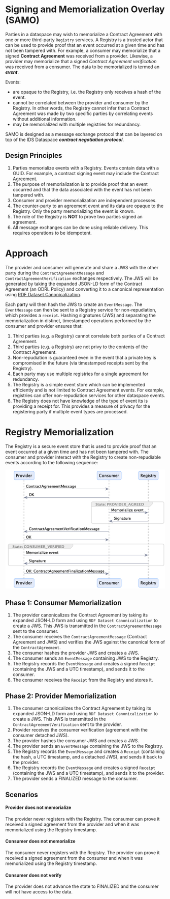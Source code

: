 # Signing and Memorialization Overlay (SAMO)

Parties in a dataspace may wish to memorialize a Contract Agreement with one or more third-party `Registry` services. A Registry is a trusted actor that can
be used to provide proof that an event occurred at a given time and has not been tampered with. For example, a consumer may memorialize that a signed __Contract Agreement__ was
received from a provider. Likewise, a provider may memorialize that a signed _Contract Agreement verification_ was received from a consumer. The data to be memorialized is termed
an **_event_**.

Events:

- are opaque to the Registry, i.e. the Registry only receives a hash of the event.
- cannot be correlated between the provider and consumer by the Registry. In other words, the Registry cannot infer that a Contract Agreement was made by two specific
  parties by correlating events without additional information.
- may be memorialized with multiple registries for redundancy.

SAMO is designed as a message exchange protocol that can be layered on top of the IDS Dataspace _**contract negotiation protocol**_.

## Design Principles

1. Parties memorialize events with a Registry. Events contain data with a GUID. For example, a contract signing event may include the Contract Agreement.
2. The purpose of memorialization is to provide proof that an event occurred and that the data associated with the event has not been tampered with.
3. Consumer and provider memorialization are independent processes.
4. The counter-party to an agreement event and its data are opaque to the Registry. Only the party memorializing the event is known.
5. The role of the Registry is **NOT** to prove two parties signed an agreement.
6. All message exchanges can be done using reliable delivery. This requires operations to be idempotent.

# Approach

The provider and consumer will generate and share a JWS with the other party during the `ContractAgreementMessage` and `ContractAgreementVerification` exchanges respectively.
The JWS will be generated by taking the expanded JSON-LD form of the Contract Agreement (an ODRL Policy) and converting it to a canonical representation
using [RDF Dataset Canonicalization](https://www.w3.org/community/reports/credentials/CG-FINAL-rdf-dataset-canonicalization-20221009/).

Each party will then hash the JWS to create an `EventMessage`. The `EventMessage` can then be sent to a Registry service for non-repudiation, which provides a `receipt`. Hashing
signatures (JWS) and separating the memorialization in distinct, timestamped operations performed by the consumer and provider ensures that:

1. Third parties (e.g. a Registry) cannot correlate both parties of a Contract Agreement.
2. Third parties (e.g. a Registry) are not privy to the contents of the Contract Agreement.
3. Non-repudiation is guaranteed even in the event that a private key is compromised in the future (via timestamped receipts sent by the Registry).
4. Each party may use multiple registries for a single agreement for redundancy.
5. The Registry is a simple event store which can be implemented efficiently and is not limited to Contract Agreement events. For example, registries can offer non-repudiation
   services for other dataspace events.
6. The Registry does not have knowledge of the type of event its is providing a receipt for. This provides a measure of privacy for the registering party if multiple event types
   are processed.

# Registry Memorialization

The Registry is a secure event store that is used to provide proof that an event occurred at a given time and has not been tampered with. The consumer and provider interact with
the Registry to create non-repudiable events according to the following sequence:

![](./samo.png)

## Phase 1: Consumer Memorialization

1. The provider canonicalizes the Contract Agreement by taking its expanded JSON-LD form and using `RDF Dataset Canonicalization` to create a JWS. This JWS is transmitted in
   the `ContractAgreementMessage` sent to the consumer.
1. The consumer receives the `ContractAgreementMessage` (Contract Agreement and JWS) and verifies the JWS against the canonical form of the `ContractAgreement`.
1. The consumer hashes the provider JWS and creates a JWS.
1. The consumer sends an `EventMessage` containing JWS to the Registry.
1. The Registry records the `EventMessage` and creates a signed `Receipt` (containing the JWS and a UTC timestamp), and sends it to the consumer.
1. The consumer receives the `Receipt` from the Registry and stores it.

## Phase 2: Provider Memorialization

1. The consumer canonicalizes the Contract Agreement by taking its expanded JSON-LD form and using `RDF Dataset Canonicalization` to create a JWS. This JWS is transmitted in
   the `ContractAgreementVerification` sent to the provider.
1. Provider receives the consumer verification (agreement with the consumer detached JWS).
1. The provider hashes the consumer JWS and creates a JWS.
1. The provider sends an `EventMessage` containing the JWS to the Registry.
1. The Registry records the `EventMessage` and creates a `Receipt` (containing the hash, a UTC timestamp, and a detached JWS), and sends it back to the provider.
1. The Registry records the `EventMessage` and creates a signed `Receipt` (containing the JWS and a UTC timestamp), and sends it to the provider.
1. The provider sends a FINALIZED message to the consumer.

## Scenarios

#### Provider does not memorialize

The provider never registers with the Registry. The consumer can prove it received a signed agreement from the provider and when it was
memorialized using the Registry timestamp.

#### Consumer does not memorialize

The consumer never registers with the Registry. The provider can prove it received a signed agreement from the consumer and when it was
memorialized using the Registry timestamp.

#### Consumer does not verify

The provider does not advance the state to FINALIZED and the consumer will not have access to the data. 



